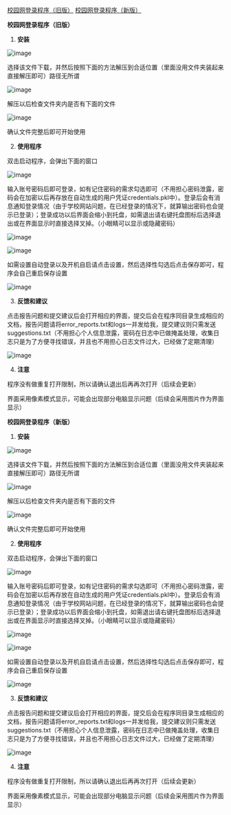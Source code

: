 ﻿[校园网登录程序（旧版）](#校园网登录程序（旧版）)
[校园网登录程序（新版）](#校园网登录程序（新版）)


**校园网登录程序（旧版）**

1. **安装**
   
![image](https://github.com/zylyes/Campus-Network/blob/main/images/%E5%9B%BE%E7%89%871.png)

选择该文件下载，并然后按照下面的方法解压到合适位置（里面没用文件夹装起来直接解压即可）路径无所谓

![image](https://github.com/zylyes/Campus-Network/blob/main/images/%E5%9B%BE%E7%89%872.png)

解压以后检查文件夹内是否有下面的文件

![image](https://github.com/zylyes/Campus-Network/blob/main/images/%E5%9B%BE%E7%89%873.png)

确认文件完整后即可开始使用

2. **使用程序**

双击启动程序，会弹出下面的窗口

![image](https://github.com/zylyes/Campus-Network/blob/main/images/%E5%9B%BE%E7%89%874.png)

输入账号密码后即可登录，如有记住密码的需求勾选即可（不用担心密码泄露，密码会在加密以后再存放在自动生成的用户凭证credentials.pkl中）。登录后会有消息通知登录情况（由于学校网站问题，在已经登录的情况下，就算输出密码也会提示已登录）；登录成功以后界面会缩小到托盘，如需退出请右键托盘图标后选择退出或在界面显示时直接选择叉掉。（小眼睛可以显示或隐藏密码）

![image](https://github.com/zylyes/Campus-Network/blob/main/images/%E5%9B%BE%E7%89%875.png)

![image](https://github.com/zylyes/Campus-Network/blob/main/images/%E5%9B%BE%E7%89%876.png)

如需设置自动登录以及开机自启请点击设置，然后选择性勾选后点击保存即可，程序会自己重启保存设置

![image](https://github.com/zylyes/Campus-Network/blob/main/images/%E5%9B%BE%E7%89%877.png)

3. **反馈和建议**

点击报告问题和提交建议后会打开相应的界面，提交后会在程序同目录生成相应的文档，报告问题请将error_reports.txt和logs一并发给我，提交建议则只需发送suggestions.txt（不用担心个人信息泄露，密码在日志中已做掩盖处理，收集日志只是为了方便寻找错误，并且也不用担心日志文件过大，已经做了定期清理）

![image](https://github.com/zylyes/Campus-Network/blob/main/images/%E5%9B%BE%E7%89%878.png)

4. **注意**

程序没有做重复打开限制，所以请确认退出后再再次打开（后续会更新）

界面采用像素模式显示，可能会出现部分电脑显示问题（后续会采用图片作为界面显示）



**校园网登录程序（新版）**

1. **安装**
   
![image](https://github.com/zylyes/Campus-Network/blob/main/images/%E5%9B%BE%E7%89%871.png)

选择该文件下载，并然后按照下面的方法解压到合适位置（里面没用文件夹装起来直接解压即可）路径无所谓

![image](https://github.com/zylyes/Campus-Network/blob/main/images/%E5%9B%BE%E7%89%872.png)

解压以后检查文件夹内是否有下面的文件

![image](https://github.com/zylyes/Campus-Network/blob/main/images/%E5%9B%BE%E7%89%873.png)

确认文件完整后即可开始使用

2. **使用程序**

双击启动程序，会弹出下面的窗口

![image](https://github.com/zylyes/Campus-Network/blob/main/images/%E5%9B%BE%E7%89%874.png)

输入账号密码后即可登录，如有记住密码的需求勾选即可（不用担心密码泄露，密码会在加密以后再存放在自动生成的用户凭证credentials.pkl中）。登录后会有消息通知登录情况（由于学校网站问题，在已经登录的情况下，就算输出密码也会提示已登录）；登录成功以后界面会缩小到托盘，如需退出请右键托盘图标后选择退出或在界面显示时直接选择叉掉。（小眼睛可以显示或隐藏密码）

![image](https://github.com/zylyes/Campus-Network/blob/main/images/%E5%9B%BE%E7%89%875.png)

![image](https://github.com/zylyes/Campus-Network/blob/main/images/%E5%9B%BE%E7%89%876.png)

如需设置自动登录以及开机自启请点击设置，然后选择性勾选后点击保存即可，程序会自己重启保存设置

![image](https://github.com/zylyes/Campus-Network/blob/main/images/%E5%9B%BE%E7%89%877.png)

3. **反馈和建议**

点击报告问题和提交建议后会打开相应的界面，提交后会在程序同目录生成相应的文档，报告问题请将error_reports.txt和logs一并发给我，提交建议则只需发送suggestions.txt（不用担心个人信息泄露，密码在日志中已做掩盖处理，收集日志只是为了方便寻找错误，并且也不用担心日志文件过大，已经做了定期清理）

![image](https://github.com/zylyes/Campus-Network/blob/main/images/%E5%9B%BE%E7%89%878.png)

4. **注意**

程序没有做重复打开限制，所以请确认退出后再再次打开（后续会更新）

界面采用像素模式显示，可能会出现部分电脑显示问题（后续会采用图片作为界面显示）